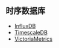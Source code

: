 ## 时序数据库

- [InfluxDB ]()
- [TimescaleDB]()
- [VictoriaMetrics](https://github.com/VictoriaMetrics/VictoriaMetrics)
